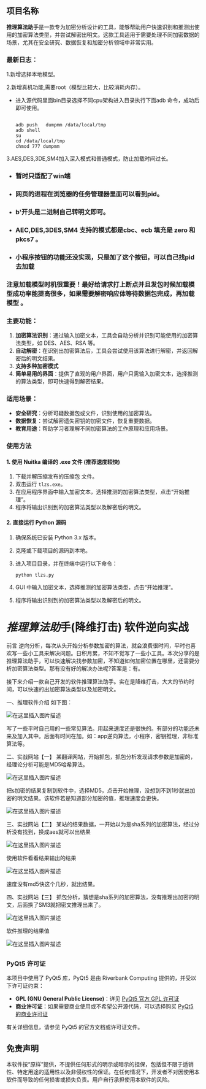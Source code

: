## 项目名称

**推理算法助手**是一款专为加密分析设计的工具，能够帮助用户快速识别和推测出使用的加密算法类型，并尝试解密出明文。这款工具适用于需要处理不同加密数据的场景，尤其在安全研究、数据恢复和加密分析领域中非常实用。

#### 

### 最新日志：

1.新增选择本地模型。

2.新增真机功能,需要root（模型比较大，比较消耗内存）。

- 进入源代码里面bin目录选择不同cpu架构进入目录执行下面adb 命令，成功后即可使用。

  ```
  
  adb push   dumpmm /data/local/tmp
  adb shell
  su
  cd /data/local/tmp
  chmod 777 dumpmm
  ```

  

3.AES,DES,3DE,SM4加入深入模式和普通模式，防止加载时间过长。





- ### 暂时只适配了win端

- ### 网页的进程在浏览器的任务管理器里面可以看到pid。

- ### b'开头是二进制自己转明文即可。

- ### AEC,DES,3DES,SM4 支持的模式都是cbc、ecb   填充是 zero 和pkcs7  。

- ### 小程序按钮的功能还没实现，只是加了这个按钮，可以自己找pid去加载



### 注意加载模型时机很重要！最好给请求打上断点并且发包时候加载模型成功率能提高很多，如果需要解密响应体等待数据包完成，再加载模型 。

### 主要功能：

1. **加密算法识别**：通过输入加密文本，工具会自动分析并识别可能使用的加密算法类型，如 DES、AES、RSA 等。
2. **自动解密**：在识别出加密算法后，工具会尝试使用该算法进行解密，并返回解密后的明文结果。
3. **支持多种加密模式**
4. **简单易用的界面**：提供了直观的用户界面，用户只需输入加密文本，选择推测的算法类型，即可快速得到解密结果。

### 适用场景：

- **安全研究**：分析可疑数据包或文件，识别使用的加密算法。
- **数据恢复**：尝试解密遗失密钥的加密文件，恢复重要数据。
- **教育用途**：帮助学习者理解不同加密算法的工作原理和应用场景。

### 使用方法

#### 1. 使用 Nuitka 编译的 .exe 文件 (推荐速度较快)

1. 下载并解压缩发布的压缩包 文件。
2. 双击运行 `tlzs.exe`。
3. 在应用程序界面中输入加密文本，选择推测的加密算法类型，点击“开始推理”。
4. 程序将输出识别到的加密算法类型以及解密后的明文。

#### 2. 直接运行 Python 源码

1. 确保系统已安装 Python 3.x 版本。

2. 克隆或下载项目的源码到本地。

3. 进入项目目录，并在终端中运行以下命令：

   ```
   python tlzs.py
   ```

4. GUI 中输入加密文本，选择推测的加密算法类型，点击“开始推理”。

5. 程序将输出识别到的加密算法类型以及解密后的明文。







### 





# *推**理**算**法**助*手(降维打击) 软件逆向实战



前言
逆向分析，每次从头开始分析参数加密的算法，就会浪费很时间，平时也喜欢写一些小工具来解决问题。日积月累，不知不觉写了一些小工具。本次分享的是推理算法助手，可以快速解决找参数加密，不知道如何加密位置在哪里，还需要分析加密算法类型。那有没有好的解决办法呢?答案是：有。

接下来介绍一款自己开发的软件推理算法助手。实在是降维打击，大大的节约时间，可以快速的出加密算法类型以及加密明文。

一、推理软件介绍
如下图：

![在这里插入图片描述](https://i-blog.csdnimg.cn/direct/cedaa26d7854443e93f8a9cd21f632e5.png#pic_center)

写了一些平时自己用的一些常见算法。用起来速度还是很快的。有部分的功能还未来及加入其中。后面有时间在加。如：app逆向算法，小程序，密钥推理，非标准算法等。

二、实战网站【一】
某翻译网站，开始抓包，抓包分析发现请求参数是加密的，经理论分析可能是MD5哈希算法。

![在这里插入图片描述](https://i-blog.csdnimg.cn/direct/16fe163df45c4159ab8559c8f9cd343a.png#pic_center)

把s加密的结果复制到软件中，选择MD5，点击开始推理，没想到不到1秒就出加密的明文结果。该软件若是知道部分加密的值，推理速度会更快。

![在这里插入图片描述](https://i-blog.csdnimg.cn/direct/2e793a6ccca6452a9c63c510d6e0483e.png#pic_center)

三、实战网站【二】
某站的结果数据，一开始以为是sha系列的加密算法，经过分析没有找到，换成aes就可以出结果

![在这里插入图片描述](https://i-blog.csdnimg.cn/direct/6fda6aa110f64ae5a82d273d062e67c9.png#pic_center)

使用软件看看结果输出的结果

![在这里插入图片描述](https://i-blog.csdnimg.cn/direct/4afb731a4ad447f392a2f46b455d658d.png#pic_center)

速度没有md5快这个几秒，就出结果。

四、实战网站【三】
抓包分析，猜想是sha系列的加密算法，没有推理出加密的明文，后面换了SM3就把密文推理出来了。

![在这里插入图片描述](https://i-blog.csdnimg.cn/direct/3ddf5b4c644a4387bae47df726a16457.png#pic_center)



软件推理的结果值

![在这里插入图片描述](https://i-blog.csdnimg.cn/direct/13ea5f8e78c744debc534dc83f6b1c78.png#pic_center)



## 

### PyQt5 许可证

本项目中使用了 PyQt5 库，PyQt5 是由 Riverbank Computing 提供的，并受以下许可证约束：

- **GPL (GNU General Public License)**：详见 [PyQt5 官方 GPL 许可证](https://www.riverbankcomputing.com/static/Docs/PyQt5/intro.html#gpl-license)
- **商业许可证**：如果需要商业使用或不希望公开源代码，可以选择购买 [PyQt5 的商业许可证](https://www.riverbankcomputing.com/commercial/license/)

有关详细信息，请参见 PyQt5 的官方文档或许可证文件。

## 免责声明

本软件按“原样”提供，不提供任何形式的明示或暗示的担保，包括但不限于适销性、特定用途的适用性以及非侵权性的保证。在任何情况下，开发者不对因使用本软件而导致的任何损害或损失负责。用户自行承担使用本软件的风险。



